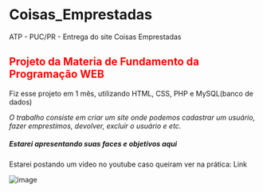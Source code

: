 # Coisas_Emprestadas
 ATP - PUC/PR - Entrega do site Coisas Emprestadas
 
 <h2 style="color: red;">Projeto da Materia de Fundamento da Programação WEB</h2>
 
 Fiz esse projeto em 1 mês, utilizando HTML, CSS, PHP e MySQL(banco de dados)

 <p><em>O trabalho consiste em criar um site onde podemos cadastrar um usuário, fazer emprestimos, devolver, excluir o usuário e etc.</em></p>
 
 <h5>Estarei apresentando suas faces e objetivos aqui</h5>
 <p>Estarei postando um video no youtube caso queiram ver na prática: <a>Link</a>
 
 ![image](https://user-images.githubusercontent.com/97964206/204547070-32222961-07be-468f-8653-2a61e1577e5e.png)

 
